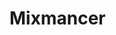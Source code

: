 # Mixmancer

<!--
## To-do

 * Setting menu to adjust settings values from within application, save to json
 * Asset metadata stored in database
 * Search field inside popups to more easily find assets
 * Pages instead of popups?
 * Recolor hexmap buttons
 * Move methods out into functions for easier testing
 -->